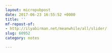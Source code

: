 ```yaml
---
layout: micropubpost
date: 2017-06-23 16:55:52 +0000
title: ''
mf-repost-of:
- http://ilyabirman.net/meanwhile/all/slider/
slug: 60952
category: notes

---
```

